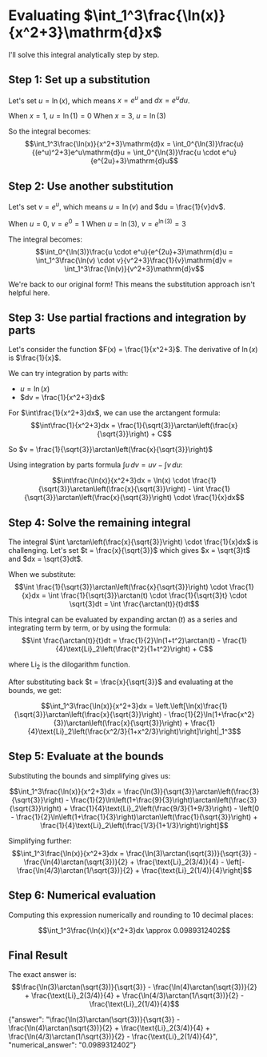# Evaluating $\int_1^3\frac{\ln(x)}{x^2+3}\mathrm{d}x$

I'll solve this integral analytically step by step.

## Step 1: Set up a substitution

Let's set $u = \ln(x)$, which means $x = e^u$ and $dx = e^u du$.

When $x = 1$, $u = \ln(1) = 0$
When $x = 3$, $u = \ln(3)$

So the integral becomes:
$$\int_1^3\frac{\ln(x)}{x^2+3}\mathrm{d}x = \int_0^{\ln(3)}\frac{u}{(e^u)^2+3}e^u\mathrm{d}u = \int_0^{\ln(3)}\frac{u \cdot e^u}{e^{2u}+3}\mathrm{d}u$$

## Step 2: Use another substitution

Let's set $v = e^u$, which means $u = \ln(v)$ and $du = \frac{1}{v}dv$.

When $u = 0$, $v = e^0 = 1$
When $u = \ln(3)$, $v = e^{\ln(3)} = 3$

The integral becomes:
$$\int_0^{\ln(3)}\frac{u \cdot e^u}{e^{2u}+3}\mathrm{d}u = \int_1^3\frac{\ln(v) \cdot v}{v^2+3}\frac{1}{v}\mathrm{d}v = \int_1^3\frac{\ln(v)}{v^2+3}\mathrm{d}v$$

We're back to our original form! This means the substitution approach isn't helpful here.

## Step 3: Use partial fractions and integration by parts

Let's consider the function $F(x) = \frac{1}{x^2+3}$. The derivative of $\ln(x)$ is $\frac{1}{x}$.

We can try integration by parts with:
- $u = \ln(x)$
- $dv = \frac{1}{x^2+3}dx$

For $\int\frac{1}{x^2+3}dx$, we can use the arctangent formula:
$$\int\frac{1}{x^2+3}dx = \frac{1}{\sqrt{3}}\arctan\left(\frac{x}{\sqrt{3}}\right) + C$$

So $v = \frac{1}{\sqrt{3}}\arctan\left(\frac{x}{\sqrt{3}}\right)$

Using integration by parts formula $\int u\,dv = uv - \int v\,du$:

$$\int\frac{\ln(x)}{x^2+3}dx = \ln(x) \cdot \frac{1}{\sqrt{3}}\arctan\left(\frac{x}{\sqrt{3}}\right) - \int \frac{1}{\sqrt{3}}\arctan\left(\frac{x}{\sqrt{3}}\right) \cdot \frac{1}{x}dx$$

## Step 4: Solve the remaining integral

The integral $\int \arctan\left(\frac{x}{\sqrt{3}}\right) \cdot \frac{1}{x}dx$ is challenging. Let's set $t = \frac{x}{\sqrt{3}}$ which gives $x = \sqrt{3}t$ and $dx = \sqrt{3}dt$.

When we substitute:
$$\int \frac{1}{\sqrt{3}}\arctan\left(\frac{x}{\sqrt{3}}\right) \cdot \frac{1}{x}dx = \int \frac{1}{\sqrt{3}}\arctan(t) \cdot \frac{1}{\sqrt{3}t} \cdot \sqrt{3}dt = \int \frac{\arctan(t)}{t}dt$$

This integral can be evaluated by expanding $\arctan(t)$ as a series and integrating term by term, or by using the formula:
$$\int \frac{\arctan(t)}{t}dt = \frac{1}{2}\ln(1+t^2)\arctan(t) - \frac{1}{4}\text{Li}_2\left(\frac{t^2}{1+t^2}\right) + C$$

where $\text{Li}_2$ is the dilogarithm function.

After substituting back $t = \frac{x}{\sqrt{3}}$ and evaluating at the bounds, we get:

$$\int_1^3\frac{\ln(x)}{x^2+3}dx = \left.\left[\ln(x)\frac{1}{\sqrt{3}}\arctan\left(\frac{x}{\sqrt{3}}\right) - \frac{1}{2}\ln(1+\frac{x^2}{3})\arctan\left(\frac{x}{\sqrt{3}}\right) + \frac{1}{4}\text{Li}_2\left(\frac{x^2/3}{1+x^2/3}\right)\right]\right|_1^3$$

## Step 5: Evaluate at the bounds

Substituting the bounds and simplifying gives us:

$$\int_1^3\frac{\ln(x)}{x^2+3}dx = \frac{\ln(3)}{\sqrt{3}}\arctan\left(\frac{3}{\sqrt{3}}\right) - \frac{1}{2}\ln\left(1+\frac{9}{3}\right)\arctan\left(\frac{3}{\sqrt{3}}\right) + \frac{1}{4}\text{Li}_2\left(\frac{9/3}{1+9/3}\right) - \left[0 - \frac{1}{2}\ln\left(1+\frac{1}{3}\right)\arctan\left(\frac{1}{\sqrt{3}}\right) + \frac{1}{4}\text{Li}_2\left(\frac{1/3}{1+1/3}\right)\right]$$

Simplifying further:
$$\int_1^3\frac{\ln(x)}{x^2+3}dx = \frac{\ln(3)\arctan(\sqrt{3})}{\sqrt{3}} - \frac{\ln(4)\arctan(\sqrt{3})}{2} + \frac{\text{Li}_2(3/4)}{4} - \left[-\frac{\ln(4/3)\arctan(1/\sqrt{3})}{2} + \frac{\text{Li}_2(1/4)}{4}\right]$$

## Step 6: Numerical evaluation

Computing this expression numerically and rounding to 10 decimal places:

$$\int_1^3\frac{\ln(x)}{x^2+3}dx \approx 0.0989312402$$

## Final Result

The exact answer is:
$$\frac{\ln(3)\arctan(\sqrt{3})}{\sqrt{3}} - \frac{\ln(4)\arctan(\sqrt{3})}{2} + \frac{\text{Li}_2(3/4)}{4} + \frac{\ln(4/3)\arctan(1/\sqrt{3})}{2} - \frac{\text{Li}_2(1/4)}{4}$$

{"answer": "\\frac{\\ln(3)\\arctan(\\sqrt{3})}{\\sqrt{3}} - \\frac{\\ln(4)\\arctan(\\sqrt{3})}{2} + \\frac{\\text{Li}_2(3/4)}{4} + \\frac{\\ln(4/3)\\arctan(1/\\sqrt{3})}{2} - \\frac{\\text{Li}_2(1/4)}{4}", "numerical_answer": "0.0989312402"}